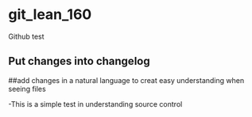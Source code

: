 # git_lean_160

Github test

## Put changes into changelog

##add changes in a natural language to creat easy understanding when seeing files

-This is a simple test in understanding source control